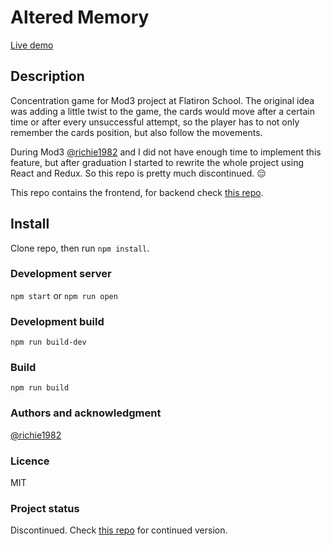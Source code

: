 # Altered Memory

[Live demo](https://altered-memory-v1.netlify.com/)

## Description

Concentration game for Mod3 project at Flatiron School. The original idea was adding a little twist to the game, the cards would move after a certain time or after every unsuccessful attempt, so the player has to not only remember the cards position, but also follow the movements.

During Mod3 [@richie1982](https://github.com/richie1982) and I did not have enough time to implement this feature, but after graduation I started to rewrite the whole project using React and Redux. So this repo is pretty much discontinued. 😔

This repo contains the frontend, for backend check [this repo](https://github.com/szib/altered-memory-backend).

## Install

Clone repo, then run `npm install`.

### Development server

`npm start` or `npm run open`

### Development build

`npm run build-dev`

### Build

`npm run build`

### Authors and acknowledgment

[@richie1982](https://github.com/richie1982)

### Licence

MIT

### Project status

Discontinued. Check [this repo](https://github.com/szib/altered-memory) for continued version.
